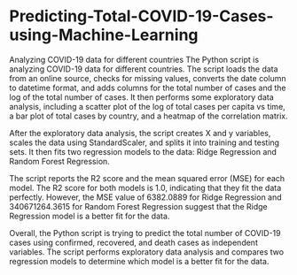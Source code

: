 # Predicting-Total-COVID-19-Cases-using-Machine-Learning
Analyzing COVID-19 data for different countries
The Python script is analyzing COVID-19 data for different countries. The script loads the data from an online source, checks for missing values, converts the date column to datetime format, and adds columns for the total number of cases and the log of the total number of cases. It then performs some exploratory data analysis, including a scatter plot of the log of total cases per capita vs time, a bar plot of total cases by country, and a heatmap of the correlation matrix.

After the exploratory data analysis, the script creates X and y variables, scales the data using StandardScaler, and splits it into training and testing sets. It then fits two regression models to the data: Ridge Regression and Random Forest Regression.

The script reports the R2 score and the mean squared error (MSE) for each model. The R2 score for both models is 1.0, indicating that they fit the data perfectly. However, the MSE value of 6382.0889 for Ridge Regression and 340671264.3615 for Random Forest Regression suggest that the Ridge Regression model is a better fit for the data.

Overall, the Python script is trying to predict the total number of COVID-19 cases using confirmed, recovered, and death cases as independent variables. The script performs exploratory data analysis and compares two regression models to determine which model is a better fit for the data.
